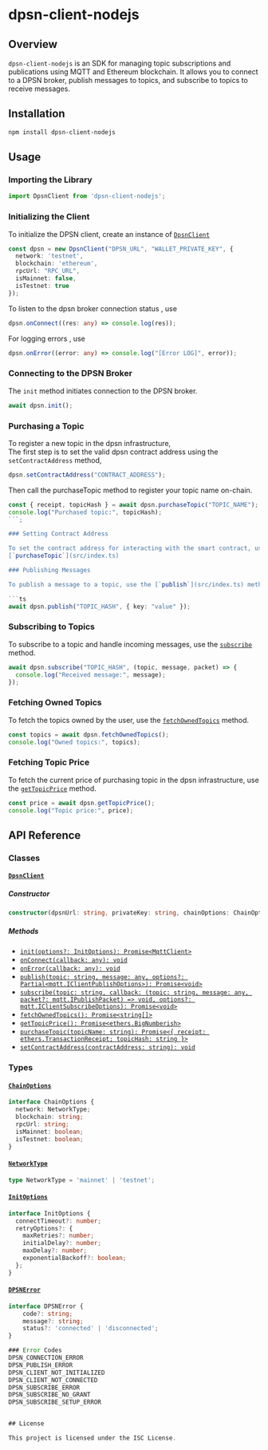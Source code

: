 # dpsn-client-nodejs

## Overview

`dpsn-client-nodejs` is an SDK for managing topic subscriptions and publications using MQTT and Ethereum blockchain. It allows you to connect to a DPSN broker, publish messages to topics, and subscribe to topics to receive messages.

## Installation

```sh
npm install dpsn-client-nodejs
```

## Usage

### Importing the Library

```ts
import DpsnClient from 'dpsn-client-nodejs';
```

### Initializing the Client

To initialize the DPSN client, create an instance of [`DpsnClient`](src/index.ts) 

```ts
const dpsn = new DpsnClient("DPSN_URL", "WALLET_PRIVATE_KEY", {
  network: 'testnet',
  blockchain: 'ethereum',
  rpcUrl: "RPC_URL",
  isMainnet: false,
  isTestnet: true
});


```
To listen to the dpsn broker connection status , use 
```ts
dpsn.onConnect((res: any) => console.log(res));
```
For logging errors , use 

```ts
dpsn.onError((error: any) => console.log("[Error LOG]", error));
```

### Connecting to the DPSN Broker

The `init` method initiates connection  to the DPSN broker.

```ts
await dpsn.init();
```
### Purchasing a Topic

To register a new topic in the dpsn infrastructure,  
The first step is to set the valid dpsn contract address using the `setContractAddress` method,
```ts
dpsn.setContractAddress("CONTRACT_ADDRESS");
```
Then  call the purchaseTopic method to register your topic name on-chain.
```ts
const { receipt, topicHash } = await dpsn.purchaseTopic("TOPIC_NAME");
console.log("Purchased topic:", topicHash);
```;

### Setting Contract Address

To set the contract address for interacting with the smart contract, use the [`setContractAddress`](src/index.ts) method.
[`purchaseTopic`](src/index.ts)

### Publishing Messages

To publish a message to a topic, use the [`publish`](src/index.ts) method.

```ts
await dpsn.publish("TOPIC_HASH", { key: "value" });
```

### Subscribing to Topics

To subscribe to a topic and handle incoming messages, use the [`subscribe`](src/index.ts) method.

```ts
await dpsn.subscribe("TOPIC_HASH", (topic, message, packet) => {
  console.log("Received message:", message);
});
```

### Fetching Owned Topics

To fetch the topics owned by the user, use the [`fetchOwnedTopics`](src/index.ts) method.

```ts
const topics = await dpsn.fetchOwnedTopics();
console.log("Owned topics:", topics);
```

### Fetching Topic Price

To fetch the current price of purchasing topic in the dpsn infrastructure, use the [`getTopicPrice`](src/index.ts) method.

```ts
const price = await dpsn.getTopicPrice();
console.log("Topic price:", price);
```



## API Reference

### Classes

#### [`DpsnClient`](src/index.ts)

##### Constructor

```ts
constructor(dpsnUrl: string, privateKey: string, chainOptions: ChainOptions)
```

##### Methods

- [`init(options?: InitOptions): Promise<MqttClient>`](src/index.ts)
- [`onConnect(callback: any): void`](src/index.ts)
- [`onError(callback: any): void`](src/index.ts)
- [`publish(topic: string, message: any, options?: Partial<mqtt.IClientPublishOptions>): Promise<void>`](src/index.ts)
- [`subscribe(topic: string, callback: (topic: string, message: any, packet?: mqtt.IPublishPacket) => void, options?: mqtt.IClientSubscribeOptions): Promise<void>`](src/index.ts)
- [`fetchOwnedTopics(): Promise<string[]>`](src/index.ts)
- [`getTopicPrice(): Promise<ethers.BigNumberish>`](src/index.ts)
- [`purchaseTopic(topicName: string): Promise<{ receipt: ethers.TransactionReceipt; topicHash: string }>`](src/index.ts)
- [`setContractAddress(contractAddress: string): void`](src/index.ts)

### Types

#### [`ChainOptions`](src/index.ts)

```ts
interface ChainOptions {
  network: NetworkType;
  blockchain: string;
  rpcUrl: string;
  isMainnet: boolean;
  isTestnet: boolean;
}
```

#### [`NetworkType`](src/index.ts)

```ts
type NetworkType = 'mainnet' | 'testnet';
```

#### [`InitOptions`](src/index.ts)

```ts
interface InitOptions {
  connectTimeout?: number;
  retryOptions?: {
    maxRetries?: number;
    initialDelay?: number;
    maxDelay?: number;
    exponentialBackoff?: boolean;
  };
}
```

#### [`DPSNError`](src/index.ts)

```ts
interface DPSNError {
    code?: string;
    message?: string;
    status?: 'connected' | 'disconnected';
}

### Error Codes
DPSN_CONNECTION_ERROR
DPSN_PUBLISH_ERROR
DPSN_CLIENT_NOT_INITIALIZED
DPSN_CLIENT_NOT_CONNECTED
DPSN_SUBSCRIBE_ERROR
DPSN_SUBSCRIBE_NO_GRANT
DPSN_SUBSCRIBE_SETUP_ERROR


## License

This project is licensed under the ISC License.